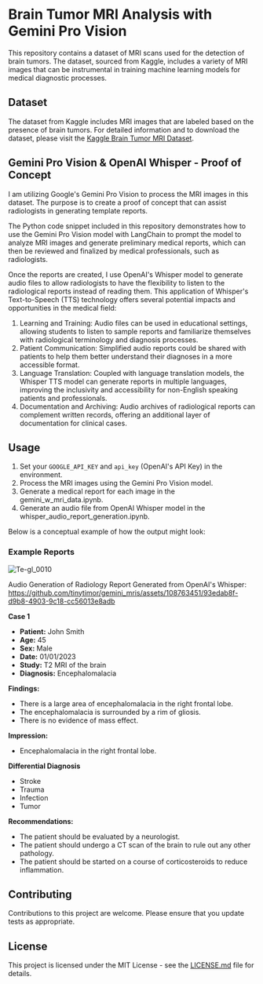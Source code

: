 # Brain Tumor MRI Analysis with Gemini Pro Vision

This repository contains a dataset of MRI scans used for the detection of brain tumors. The dataset, sourced from Kaggle, includes a variety of MRI images that can be instrumental in training machine learning models for medical diagnostic processes.

## Dataset

The dataset from Kaggle includes MRI images that are labeled based on the presence of brain tumors. For detailed information and to download the dataset, please visit the [Kaggle Brain Tumor MRI Dataset](https://www.kaggle.com/datasets/masoudnickparvar/brain-tumor-mri-dataset).

## Gemini Pro Vision & OpenAI Whisper - Proof of Concept

I am utilizing Google's Gemini Pro Vision to process the MRI images in this dataset. The purpose is to create a proof of concept that can assist radiologists in generating template reports.

The Python code snippet included in this repository demonstrates how to use the Gemini Pro Vision model with LangChain to prompt the model to analyze MRI images and generate preliminary medical reports, which can then be reviewed and finalized by medical professionals, such as radiologists. 

Once the reports are created, I use OpenAI's Whisper model to generate audio files to allow radiologists to have the flexibility to listen to the radiological reports instead of reading them. This application of Whisper's Text-to-Speech (TTS) technology offers several potential impacts and opportunities in the medical field:

1. Learning and Training: Audio files can be used in educational settings, allowing students to listen to sample reports and familiarize themselves with radiological terminology and diagnosis processes.
2. Patient Communication: Simplified audio reports could be shared with patients to help them better understand their diagnoses in a more accessible format.
3. Language Translation: Coupled with language translation models, the Whisper TTS model can generate reports in multiple languages, improving the inclusivity and accessibility for non-English speaking patients and professionals.
4. Documentation and Archiving: Audio archives of radiological reports can complement written records, offering an additional layer of documentation for clinical cases.

## Usage

1. Set your `GOOGLE_API_KEY` and `api_key` (OpenAI's API Key) in the environment.
2. Process the MRI images using the Gemini Pro Vision model.
3. Generate a medical report for each image in the gemini_w_mri_data.ipynb.
4. Generate an audio file from OpenAI Whisper model in the whisper_audio_report_generation.ipynb.  

Below is a conceptual example of how the output might look:

### Example Reports

![Te-gl_0010](https://github.com/tinytimor/gemini_mris/assets/108763451/9325596c-ccc2-4280-a26b-e91565628c7c)

Audio Generation of Radiology Report Generated from OpenAI's Whisper:
https://github.com/tinytimor/gemini_mris/assets/108763451/93edab8f-d9b8-4903-9c18-cc56013e8adb

**Case 1**

* **Patient:** John Smith
* **Age:** 45
* **Sex:** Male
* **Date:** 01/01/2023
* **Study:** T2 MRI of the brain
* **Diagnosis:** Encephalomalacia

**Findings:**

* There is a large area of encephalomalacia in the right frontal lobe.
* The encephalomalacia is surrounded by a rim of gliosis.
* There is no evidence of mass effect.

**Impression:**

* Encephalomalacia in the right frontal lobe.

**Differential Diagnosis**
* Stroke
* Trauma
* Infection
* Tumor

**Recommendations:**

* The patient should be evaluated by a neurologist.
* The patient should undergo a CT scan of the brain to rule out any other pathology.
* The patient should be started on a course of corticosteroids to reduce inflammation.


## Contributing

Contributions to this project are welcome. Please ensure that you update tests as appropriate.

## License

This project is licensed under the MIT License - see the [LICENSE.md](LICENSE) file for details.
